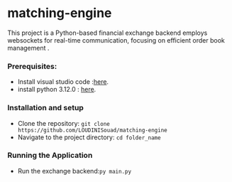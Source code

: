 # matching-engine 
This project is a  Python-based financial exchange backend employs websockets for real-time communication, focusing on efficient order book management .
### Prerequisites: 
- Install visual studio code :[here](https://code.visualstudio.com/).
- install python 3.12.0 : [here](https://www.python.org/downloads/).
### Installation and setup
- Clone the repository: `git clone https://github.com/LOUDINISouad/matching-engine`
- Navigate to the project directory: `cd folder_name`
### Running the Application
- Run the exchange backend:`py main.py`

 
